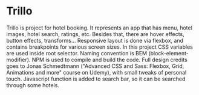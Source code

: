 # Trillo
Trillo is project for hotel booking.
It represents an app that has menu, hotel images, hotel search, ratings, etc. 
Besides that, there are hover effects, button effects, transforms...
Responsive layout is done via flexbox, and contains breakpoints for various screen sizes.
In this project CSS variables are used inside root selector.
Naming convention is BEM (block-element-modifier).
NPM is used to compile and build the code. 
Full design credits goes to Jonas Schmedtmann ("Advanced CSS and Sass: Flexbox, Grid, Animations and more" course on Udemy), with small tweaks of personal touch.
Javascript function is added to search bar, so it can be searched through some hotels.
 
